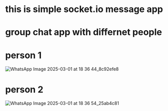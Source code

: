 # this is simple socket.io message app 

# group chat app with differnet people 




# person 1
![WhatsApp Image 2025-03-01 at 18 36 44_8c92efe8](https://github.com/user-attachments/assets/25e19572-b212-47aa-be5c-a87235ea2a53)


# person 2

![WhatsApp Image 2025-03-01 at 18 36 54_25ab4c81](https://github.com/user-attachments/assets/980ff18a-35ec-428d-a85d-8e3eea962866)
